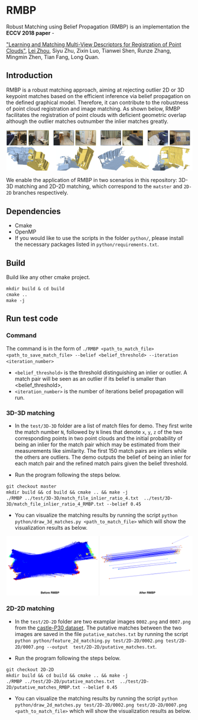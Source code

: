 # RMBP

Robust Matching using Belief Propagation (RMBP) is an implementation the **ECCV 2018 paper** -

["Learning and Matching Multi-View Descriptors for Registration of Point Clouds"](https://arxiv.org/pdf/1807.05653.pdf), [Lei Zhou](https://zlthinker.github.io/), Siyu Zhu, Zixin Luo, Tianwei Shen, Runze Zhang, Mingmin Zhen, Tian Fang, Long Quan.

## Introduction

RMBP is a robust matching approach, aiming at rejecting outlier 2D or 3D keypoint matches based on the efficient inference via belief propagation on the defined graphical model.
Therefore, it can contribute to the robustness of point cloud registration and image matching. As shown below, RMBP facilitates the registration of point clouds with deficient geometric overlap although the outlier matches outnumber the inlier matches greatly.

![Alt Text](doc/fragments.png)

We enable the application of RMBP in two scenarios in this repository: 3D-3D matching and 2D-2D matching, which correspond to the ```matster``` and ```2D-2D``` branches respectively. 

## Dependencies
* Cmake
* OpenMP
* If you would like to use the scripts in the folder ```python/```, please install the necessary packages listed in ```python/requirements.txt```.

## Build
Build like any other cmake project.

```
mkdir build & cd build
cmake ..
make -j
```

## Run test code

### Command

The command is in the form of ```./RMBP <path_to_match_file> <path_to_save_match_file> --belief <belief_threshold> --iteration <iteration_number>```
* ```<belief_threshold>``` is the threshold distinguishing an inlier or outlier. A match pair will be seen as an outlier if its belief is smaller than <belief_threshold>,
* ```<iteration_number>``` is the number of iterations belief propagation will run.

### 3D-3D matching

* In the `test/3D-3D` folder are a list of match files for demo. They first write the match number `N`, followed by `N` lines that denote `x`, `y`, `z` of the two corresponding points in two point clouds and the initial probability of being an inlier for the match pair which may be estimated from their measurements like similarity.
The first 150 match pairs are inliers while the others are outliers. The demo outputs the belief of being an inlier for each match pair and the refined match pairs given the belief threshold.

* Run the program following the steps below.
```
git checkout master
mkdir build && cd build && cmake .. && make -j
./RMBP ../test/3D-3D/match_file_inlier_ratio_4.txt  ../test/3D-3D/match_file_inlier_ratio_4_RMBP.txt --belief 0.45
```

* You can visualize the matching results by running the script ```python python/draw_3d_matches.py <path_to_match_file>``` which will show the visualization results as below.

![Alt Text](doc/3D-3D.png)


### 2D-2D matching

* In the `test/2D-2D` folder are two examplar images ```0002.png``` and ```0007.png``` from the [castle-P30 dataset](https://icwww.epfl.ch/multiview/denseMVS.html).
The putative matches between the two images are saved in the file ```putative_matches.txt``` by running the script ```python python/feature_2d_matching.py test/2D-2D/0002.png test/2D-2D/0007.png --output  test/2D-2D/putative_matches.txt```.

* Run the program following the steps below.
```
git checkout 2D-2D
mkdir build && cd build && cmake .. && make -j
./RMBP ../test/2D-2D/putative_matches.txt  ../test/2D-2D/putative_matches_RMBP.txt --belief 0.45
```

* You can visualize the matching results by running the script ```python python/draw_2d_matches.py test/2D-2D/0002.png test/2D-2D/0007.png <path_to_match_file>``` which will show the visualization results as below.
